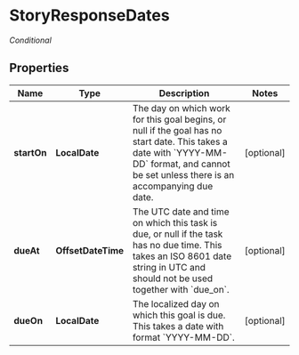 

# StoryResponseDates

*Conditional*

## Properties

| Name | Type | Description | Notes |
|------------ | ------------- | ------------- | -------------|
|**startOn** | **LocalDate** | The day on which work for this goal begins, or null if the goal has no start date. This takes a date with &#x60;YYYY-MM-DD&#x60; format, and cannot be set unless there is an accompanying due date. |  [optional] |
|**dueAt** | **OffsetDateTime** | The UTC date and time on which this task is due, or null if the task has no due time. This takes an ISO 8601 date string in UTC and should not be used together with &#x60;due_on&#x60;. |  [optional] |
|**dueOn** | **LocalDate** | The localized day on which this goal is due. This takes a date with format &#x60;YYYY-MM-DD&#x60;. |  [optional] |



